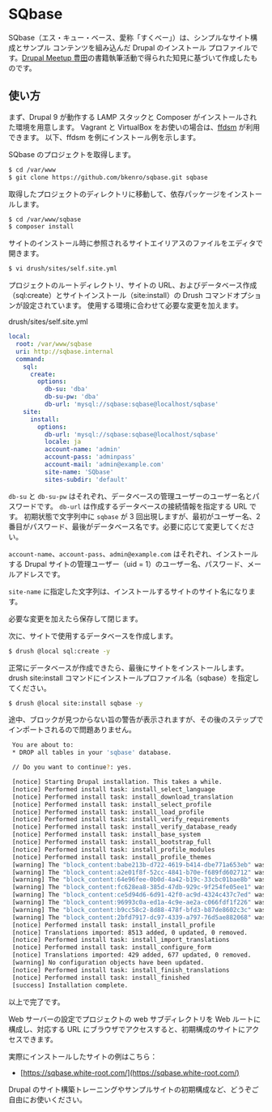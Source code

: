 # SQbase

SQbase（エス・キュー・ベース、愛称「すくべー」）は、シンプルなサイト構成とサンプル コンテンツを組み込んだ Drupal のインストール プロファイルです。[Drupal Meetup 豊田](https://drupal-meetup-toyota.connpass.com/)の書籍執筆活動で得られた知見に基づいて作成したものです。

## 使い方

まず、Drupal 9 が動作する LAMP スタックと Composer がインストールされた環境を用意します。
Vagrant と VirtualBox をお使いの場合は、[ffdsm](https://github.com/bkenro/ffdsm) が利用できます。
以下、ffdsm を例にインストール例を示します。

SQbase のプロジェクトを取得します。

```bash
$ cd /var/www
$ git clone https://github.com/bkenro/sqbase.git sqbase
```

取得したプロジェクトのディレクトリに移動して、依存パッケージをインストールします。

```bash
$ cd /var/www/sqbase
$ composer install
```

サイトのインストール時に参照されるサイトエイリアスのファイルをエディタで開きます。

```bash
$ vi drush/sites/self.site.yml
```

プロジェクトのルートディレクトリ、サイトの URL、およびデータベース作成（sql:create）とサイトインストール（site:install）の Drush コマンドオプションが設定されています。
使用する環境に合わせて必要な変更を加えます。

drush/sites/self.site.yml

```yml
local:
  root: /var/www/sqbase
  uri: http://sqbase.internal
  command:
    sql:
      create:
        options:
          db-su: 'dba'
          db-su-pw: 'dba'
          db-url: 'mysql://sqbase:sqbase@localhost/sqbase'
    site:
      install:
        options:
          db-url: 'mysql://sqbase:sqbase@localhost/sqbase'
          locale: ja
          account-name: 'admin'
          account-pass: 'adminpass'
          account-mail: 'admin@example.com'
          site-name: 'SQbase'
          sites-subdir: 'default'
```
`db-su` と `db-su-pw` はそれぞれ、データベースの管理ユーザーのユーザー名とパスワードです。
`db-url` は作成するデータベースの接続情報を指定する URL です。
初期状態で文字列中に `sqbase` が 3 回出現しますが、最初がユーザー名、2 番目がパスワード、最後がデータベース名です。必要に応じて変更してください。

`account-name`、`account-pass`、`admin@example.com` はそれぞれ、インストールする Drupal サイトの管理ユーザー（uid = 1）のユーザー名、パスワード、メールアドレスです。

`site-name` に指定した文字列は、インストールするサイトのサイト名になります。

必要な変更を加えたら保存して閉じます。

次に、サイトで使用するデータベースを作成します。

```bash
$ drush @local sql:create -y
```

正常にデータベースが作成できたら、最後にサイトをインストールします。
drush site:install コマンドにインストールプロファイル名（sqbase）を指定してください。

```bash
$ drush @local site:install sqbase -y
```

途中、ブロックが見つからない旨の警告が表示されますが、その後のステップでインポートされるので問題ありません。

```bash
 You are about to:
 * DROP all tables in your 'sqbase' database.

 // Do you want to continue?: yes.

 [notice] Starting Drupal installation. This takes a while.
 [notice] Performed install task: install_select_language
 [notice] Performed install task: install_download_translation
 [notice] Performed install task: install_select_profile
 [notice] Performed install task: install_load_profile
 [notice] Performed install task: install_verify_requirements
 [notice] Performed install task: install_verify_database_ready
 [notice] Performed install task: install_base_system
 [notice] Performed install task: install_bootstrap_full
 [notice] Performed install task: install_profile_modules
 [notice] Performed install task: install_profile_themes
 [warning] The "block_content:babe213b-d722-4619-b414-dbe771a653eb" was not found
 [warning] The "block_content:a2e01f8f-52cc-4841-b70e-f689fd602712" was not found
 [warning] The "block_content:64e96fee-0b0d-4a42-b19c-33cbc01bae8b" was not found
 [warning] The "block_content:fc628ea8-385d-47db-929c-9f254fe05ee1" was not found
 [warning] The "block_content:ce5d94d6-6d91-42f0-ac9d-4324c437c7ed" was not found
 [warning] The "block_content:96993c0a-ed1a-4c9e-ae2a-c066fdf1f226" was not found
 [warning] The "block_content:b9cc58c2-8d88-478f-bfd3-b87de8602c3c" was not found
 [warning] The "block_content:2bfd7917-dc97-4339-a797-76d5ae882068" was not found
 [notice] Performed install task: install_install_profile
 [notice] Translations imported: 8513 added, 0 updated, 0 removed.
 [notice] Performed install task: install_import_translations
 [notice] Performed install task: install_configure_form
 [notice] Translations imported: 429 added, 677 updated, 0 removed.
 [warning] No configuration objects have been updated.
 [notice] Performed install task: install_finish_translations
 [notice] Performed install task: install_finished
 [success] Installation complete.
```

以上で完了です。

Web サーバーの設定でプロジェクトの web サブディレクトリを Web ルートに構成し、対応する URL にブラウザでアクセスすると、初期構成のサイトにアクセスできます。

実際にインストールしたサイトの例はこちら：

- [https://sqbase.white-root.com/](https://sqbase.white-root.com/)

Drupal のサイト構築トレーニングやサンプルサイトの初期構成など、どうぞご自由にお使いください。
